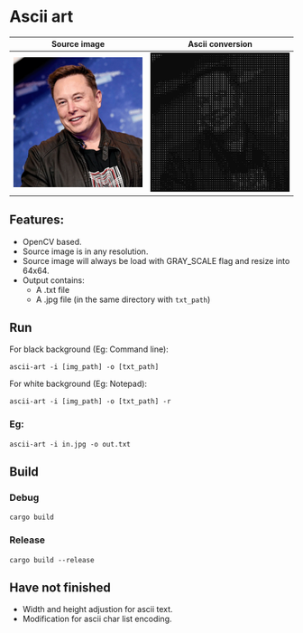 # Ascii art

Source image               |Ascii conversion
:-------------------------:|:-------------------------:
![](img/a_man.png)         |![](img/ascii.png)

## Features:
- OpenCV based.
- Source image is in any resolution.
- Source image will always be load with GRAY_SCALE flag and resize into 64x64.
- Output contains:
    + A .txt file
    + A .jpg file (in the same directory with `txt_path`)

## Run
For black background (Eg: Command line):
```shell
ascii-art -i [img_path] -o [txt_path]
```
For white background (Eg: Notepad):
```shell
ascii-art -i [img_path] -o [txt_path] -r
```
### Eg:
```shell
ascii-art -i in.jpg -o out.txt
```

## Build
### Debug
```shell
cargo build
```
### Release
```shell
cargo build --release
```

## Have not finished
- Width and height adjustion for ascii text.
- Modification for ascii char list encoding.